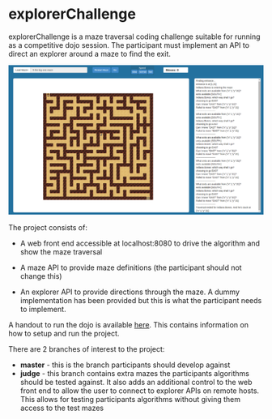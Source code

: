 explorerChallenge
=================

explorerChallenge is a maze traversal coding challenge suitable for running as a competitive dojo session.
The participant must implement an API to direct an explorer around a maze to find the exit.

![](https://raw.githubusercontent.com/insano10/explorerChallenge/master/docs/front_end.png)

The project consists of:

* A web front end accessible at localhost:8080 to drive the algorithm and show the maze traversal

* A maze API to provide maze definitions (the participant should not change this)

* An explorer API to provide directions through the maze. A dummy implementation has been provided but this is what the participant needs to implement.

A handout to run the dojo is available [here](https://docs.google.com/document/d/1O1aMwZY5A6b2a5FSSaTswy0nfM3wbmZtr630Cbo-1F4/edit?usp=sharing "explorerChallenge handout").
This contains information on how to setup and run the project.

There are 2 branches of interest to the project:

* **master** - this is the branch participants should develop against
* **judge** - this branch contains extra mazes the participants algorithms should be tested against. It also adds an additional control to the web front end to allow the user 
              to connect to explorer APIs on remote hosts. This allows for testing participants algorithms without giving them access to the test mazes
               
         

